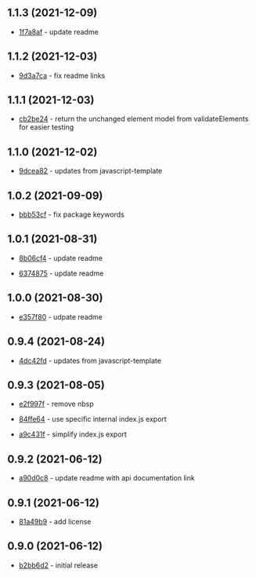 ## 1.1.3 (2021-12-09)

- [1f7a8af](https://github.com/craigahobbs/element-model/commit/1f7a8af) - update readme

## 1.1.2 (2021-12-03)

- [9d3a7ca](https://github.com/craigahobbs/element-model/commit/9d3a7ca) - fix readme links

## 1.1.1 (2021-12-03)

- [cb2be24](https://github.com/craigahobbs/element-model/commit/cb2be24) - return the unchanged element model from validateElements for easier testing

## 1.1.0 (2021-12-02)

- [9dcea82](https://github.com/craigahobbs/element-model/commit/9dcea82) - updates from javascript-template

## 1.0.2 (2021-09-09)

- [bbb53cf](https://github.com/craigahobbs/element-model/commit/bbb53cf) - fix package keywords

## 1.0.1 (2021-08-31)

- [8b06cf4](https://github.com/craigahobbs/element-model/commit/8b06cf4) - update readme

- [6374875](https://github.com/craigahobbs/element-model/commit/6374875) - update readme

## 1.0.0 (2021-08-30)

- [e357f80](https://github.com/craigahobbs/element-model/commit/e357f80) - udpate readme

## 0.9.4 (2021-08-24)

- [4dc42fd](https://github.com/craigahobbs/element-model/commit/4dc42fd) - updates from javascript-template

## 0.9.3 (2021-08-05)

- [e2f997f](https://github.com/craigahobbs/element-model/commit/e2f997f) - remove nbsp

- [84ffe64](https://github.com/craigahobbs/element-model/commit/84ffe64) - use specific internal index.js export

- [a9c431f](https://github.com/craigahobbs/element-model/commit/a9c431f) - simplify index.js export

## 0.9.2 (2021-06-12)

- [a90d0c8](https://github.com/craigahobbs/element-model/commit/a90d0c8) - update readme with api documentation link

## 0.9.1 (2021-06-12)

- [81a49b9](https://github.com/craigahobbs/element-model/commit/81a49b9) - add license

## 0.9.0 (2021-06-12)

- [b2bb6d2](https://github.com/craigahobbs/element-model/commit/b2bb6d2) - initial release
